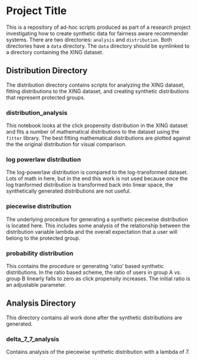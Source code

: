 # Project Title

This is a repository of ad-hoc scripts produced as part of a research project
investigating how to create synthetic data for fairness aware recommender
systems.  There are two directories: `analysis` and `distribution`.  Both
directories have a `data` directory.  The `data` directory should be
symlinked to a directory containing the XING dataset.

## Distribution Directory

The distribution directory contains scripts for analyzing the XING dataset,
fitting distributions to the XING dataset, and creating synthetic distributions
that represent protected groups.

### distribution_analysis

This notebook looks at the click propensity distribution in the XING dataset and
fits a number of mathematical distributions to the dataset using the `fitter`
library.  The best fitting mathematical distributions are plotted against the
the original distribution for visual comparison.

### log powerlaw distribution

The log-powerlaw distribution is compared to the log-transformed dataset.
Lots of math in here, but in the end this work is not used because once the
log tranformed distribution is transformed back into linear space, the
synthetically generated distributions are not useful.

### piecewise distribution

The underlying procedure for generating a synthetic piecewise distribution is
located here.  This includes some analysis of the relationship between the
distribution variable lambda and the overall expectation that a user will belong
to the protected group.

### probability distribution

This contains the procedure or generating 'ratio' based synthetic distributions.
In the ratio based scheme, the ratio of users in group A vs. group B linearly
falls to zero as click propensity increases.  The initial ratio is an adjustable
parameter.

## Analysis Directory

This directory contains all work done after the synthetic distributions are
generated.

### delta_7_7_analysis

Contains analysis of the piecewise synthetic distribution with a lambda of 7.

